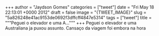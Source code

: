 
+++
author = "Jaydson Gomes"
categories = ["tweet"]
date = "Fri May 18 22:13:01 +0000 2012"
draft = false
image = "{TWEET_IMAGE}"
slug = "5a826248e41ac9153de0692f3dffcff4847e5314"
tags = ["tweet"]
title = """Peguei o elevador e uma A..."""
+++
Peguei o elevador e uma Australiana ja puxou assunto. Cansaço da viagem foi embora na hora
